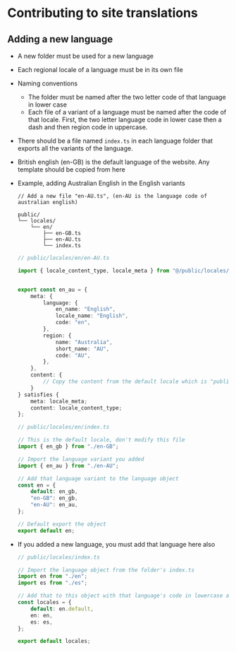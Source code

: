 # Contributing to site translations

## Adding a new language

- A new folder must be used for a new language
- Each regional locale of a language must be in its own file
- Naming conventions
    - The folder must be named after the two letter code of that language in lower case
    - Each file of a variant of a language must be named after the code of that locale. First, the two letter language code in lower case then a dash and then region code in uppercase.
- There should be a file named `index.ts` in each language folder that exports all the variants of the language.
- British english (en-GB) is the default language of the website. Any template should be copied from here
- Example, adding Australian English in the English variants
    ```text
    // Add a new file "en-AU.ts", (en-AU is the language code of australian english)

    public/
    └── locales/
        └── en/
            ├── en-GB.ts
            ├── en-AU.ts
            └── index.ts
    ```

    ```typescript
    // public/locales/en/en-AU.ts

    import { locale_content_type, locale_meta } from "@/public/locales/interface";


    export const en_au = {
        meta: {
		    language: {
		    	en_name: "English",
		    	locale_name: "English",
		    	code: "en",
		    },
		    region: {
		    	name: "Australia",
		    	short_name: "AU",
		    	code: "AU",
		    },
	    },
        content: {
            // Copy the content from the default locale which is "public/locale/en/en-GB.ts", and use that as a template to replace the english values with their translation
        }
    } satisfies {
        meta: locale_meta;
        content: locale_content_type;
    };
    ```
    
    ```typescript
    // public/locales/en/index.ts

    // This is the default locale, don't modify this file
    import { en_gb } from "./en-GB";

    // Import the language variant you added
    import { en_au } from "./en-AU";

    // Add that language variant to the language object
    const en = {
	    default: en_gb,
	    "en-GB": en_gb,
	    "en-AU": en_au,
    };

    // Default export the object
    export default en;

    ```
- If you added a new language, you must add that language here also
    

    ```typescript
    // public/locales/index.ts

    // Import the language object from the folder's index.ts
    import en from "./en";
    import es from "./es";

    // Add that to this object with that language's code in lowercase as key
    const locales = {
    	default: en.default,
    	en: en,
    	es: es,
    };

    export default locales;


    ```